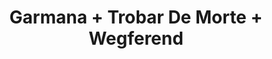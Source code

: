 ---
layout: post
category: concert
title: Garmana + Trobar De Morte + Wegferend
artists: 
- Garmana
- Trobar De Morte
- Wegferend
place: 
- Petit Bain
country: France
city: Paris
---